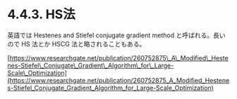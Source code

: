 # 4.4.3. HS法

英語では Hestenes and Stiefel conjugate gradient method と呼ばれる。長いので HS 法とか HSCG 法と略されることもある。

[https://www.researchgate.net/publication/260752875\_A\_Modified\_Hestenes-Stiefel\_Conjugate\_Gradient\_Algorithm\_for\_Large-Scale\_Optimization](https://www.researchgate.net/publication/260752875_A_Modified_Hestenes-Stiefel_Conjugate_Gradient_Algorithm_for_Large-Scale_Optimization)

